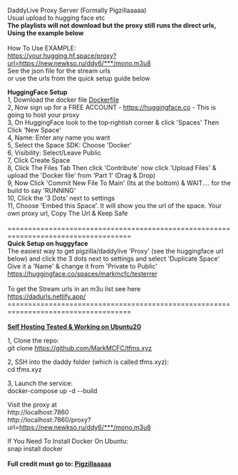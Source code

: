 DaddyLive Proxy Server (Formally Pigzillaaaaa)<br>
Usual upload to hugging face etc<br>
<b>The playlists will not download but the proxy still runs the direct urls, Using the example below</b><br><br>
How To Use EXAMPLE:<br>
https://your.hugging.hf.space/proxy?url=https://new.newkso.ru/ddy6/***/mono.m3u8<br>
See the json file for the stream urls<br>or use the urls from the quick setup guide below<br>

<b>HuggingFace Setup</b><br>
1, Download the docker file <a href="https://github.com/MarkMCFC/tfms.xyz/blob/main/Dockerfile">Dockerfile</a><br>
2, Now sign up for a FREE ACCOUNT - https://huggingface.co - This is going to host your proxy<br>
3, On HuggingFace look to the top‑rightish corner & click 'Spaces' Then Click 'New Space'<br>
4, Name: Enter any name you want<br>
5, Select the Space SDK: Choose 'Docker'<br>
6, Visibility: Select/Leave Public<br>
7, Click Create Space<br>
8, Click The Files Tab Then click 'Contribute' now click 'Upload Files' & upload the 'Docker file' from 'Part 1' (Drag & Drop)<br>
9, Now Click 'Commit New File To Main' (Its at the bottom) & WAIT.... for the build to say 'RUNNING'<br>
10, Click the '3 Dots' next to settings<br>
11, Choose 'Embed this Space'. It will show you the url of the space. Your own proxy url, Copy The Url & Keep Safe<br><br>
====================================================================================<br>
<b>Quick Setup on huggyface</b><br>
The easiest way to get pigzilla/daddylive 'Proxy' (see the huggingface url below) and click the 3 dots next to settings and select 'Duplicate Space' Give it a 'Name' & change it from 'Private to Public'<br>
https://huggingface.co/spaces/markmcfc/testerrer<br><br>
To get the Stream urls in an m3u list see here<br>
https://dadurls.netlify.app/<br>
====================================================================================<br><br>
<b><u>Self Hosting Tested & Working on Ubuntu20</u></b><br>

1, Clone the repo:<br>
git clone https://github.com/MarkMCFC/tfms.xyz<br>

2, SSH into the daddy folder (which is called tfms.xyz):<br>
cd tfms.xyz<br>

3, Launch the service:<br>
docker-compose up -d --build<br>

Visit the proxy at<br>
http://localhost:7860<br>
http://localhost:7860/proxy?url=https://new.newkso.ru/ddy6/***/mono.m3u8<br>

If You Need To Install Docker On Ubuntu:<br>
snap install docker<br><br>
<b>Full credit must go to:</b> <b><u>Pigzillaaaaa</u></b>

